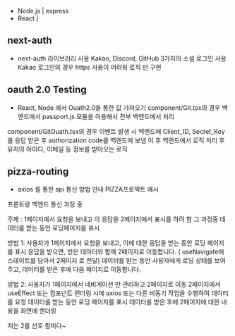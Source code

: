 - Node.js | express
- React |

## next-auth

- next-auth 라이브러리 사용
  Kakao, Discord, GitHub 3가지의 소셜 로그인 사용  
  Kakao 로그인의 경우 https 사용이 어려워 로직 만 구현

## oauth 2.0 Testing

- React, Node 에서 Ouath2.0을 통한 값 가져오기
  component/Git.tsx의 경우
  백엔드에서 passport.js 모듈을 이용해서
  전부 백엔드에서 처리

component/GitOuath.tsx의 경우
이벤트 발생 시 백엔드에 Client_ID, Secret_Key를 응답 받은 후
authorization code를 백엔드에 보냄
이 후 백엔드에서 로직 처리 후 유저의 아이디, 이메일 등 정보를 받아오는 로직

## pizza-routing

- axios 를 통한 api 통신 방법 안내
  PIZZA프로젝트 예시

프론트랑 백엔드 통신 과정 중

주제 : 1페이지에서 요청을 보내고 이 응답을 2페이지에서 표시를 하려 함
그 과정중 데이터를 받는 동안 로딩페이지를 표시

방법 1: 사용자가 1페이지에서 요청을 보내고, 이에 대한 응답을 받는 동안 로딩 페이지를 표시
응답을 받으면, 받은 데이터와 함께 2페이지로 이동합니다. ( useNavigate에 스테이트를 담아서 2페이지 로 전달)
데이터를 받는 동안 사용자에게 로딩 상태를 보여주고, 데이터를 받은 후에 다음 페이지로 이동합니다.

방법 2: 사용자가 1페이지에서 네비게이션 만 관리하고 2페이지로 이동
2페이지에서 useEffect 또는 컴포넌트 렌더링 시에 axios 또는 다른 비동기 작업을 수행하여 데이터를 요청
데이터를 받는 동안 로딩 페이지를 표시
데이터를 받은 후에 2페이지에 대한 내용을 화면에 렌더링

저는 2를 선호 함미다~
